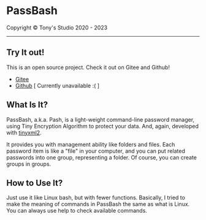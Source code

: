# PassBash

Copyright © Tony's Studio 2020 - 2023

-----

## Try It out!

This is an open source project. Check it out on Gitee and Github!

- [Gitee](https://gitee.com/tonys-studio/pass-bash)
- [Github](https://github.com/Lord-Turmoil/PassBash) [ Currently unavailable :( ]

## What Is It?

PassBash, a.k.a. Pash, is a light-weight command-line password manager, using Tiny Encryption Algorithm to protect your data. And, again, developed with [tinyxml2](http://leethomason.github.io/tinyxml2/).

It provides you with management ability like folders and files. Each password item is like a "file" in your computer, and you can put related passwords into one group, representing a folder. Of course, you can create groups in groups.

## How to Use It?

Just use it like Linux bash, but with fewer functions. Basically, I tried to make the meaning of commands in PassBash the same as what is Linux. You can always use help to check available commands.